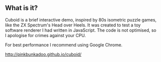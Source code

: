 ## What is it?

Cuboid is a brief interactive demo, inspired by 80s isometric puzzle games, like the ZX Spectrum's Head over Heels. It was created to test a toy software renderer I had written in JavaScript. The code is not optimised, so I apologise for crimes against your CPU.

For best performance I recommend using Google Chrome.

http://pinkbunkadoo.github.io/cuboid/
